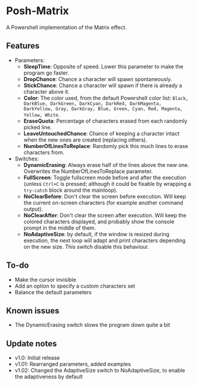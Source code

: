 # Posh-Matrix
A Powershell implementation of the Matrix effect.

## Features
- Parameters:
	- **SleepTime**: Opposite of speed. Lower this parameter to make the program go faster.
	- **DropChance**: Chance a character will spawn spontaneously.
	- **StickChance**: Chance a character will spawn if there is already a character above it.
	- **Color**: The color used, from the default Powershell color list: `Black, DarkBlue, DarkGreen, DarkCyan, DarkRed, DarkMagenta, DarkYellow, Gray, DarkGray, Blue, Green, Cyan, Red, Magenta, Yellow, White`.
	- **EraseQuota**: Percentage of characters erased from each randomly picked line.
	- **LeaveUntouchedChance**: Chance of keeping a character intact when the new ones are created (replacing others).
	- **NumberOfLinesToReplace**: Randomly pick this much lines to erase characters from.
- Switches:
	- **DynamicErasing**: Always erase half of the lines above the new one. Overwrites the NumberOfLinesToReplace parameter.
	- **FullScreen**: Toggle fullscreen mode before and after the execution (unless `Ctrl+C` is pressed; although it could be fixable by wrapping a `try-catch` block around the mainloop).
	- **NoClearBefore**: Don't clear the screen before execution. Will keep the current on-screen characters (for example another command output).
	- **NoClearAfter**: Don't clear the screen after execution. Will keep the colored characters displayed, and probably show the console prompt in the middle of them.
	- **NoAdaptiveSize**: by default, if the window is resized during execution, the next loop will adapt and print characters depending on the new size. This switch disable this behaviour.

## To-do
- Make the cursor invisible
- Add an option to specify a custom characters set
- Balance the default parameters

## Known issues
- The DynamicErasing switch slows the program down quite a bit

## Update notes
- v1.0: Initial release
- v1.01: Rearranged parameters, added examples
- v1.02: Changed the AdaptiveSize switch to NoAdaptiveSize, to enable the adaptiveness by default